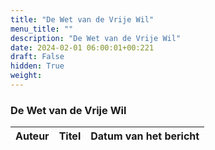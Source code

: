 ```yaml
---
title: "De Wet van de Vrije Wil"
menu_title: ""
description: "De Wet van de Vrije Wil"
date: 2024-02-01 06:00:01+00:221
draft: False
hidden: True
weight:
---
```

### De Wet van de Vrije Wil

**Auteur** | **Titel** | **Datum van het bericht**
---|---|---
